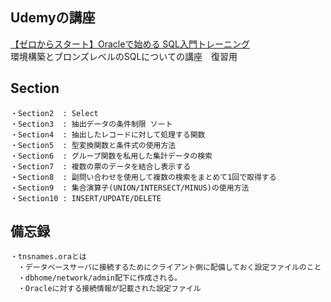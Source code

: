  ## Udemyの講座
[【ゼロからスタート】Oracleで始める SQL入門トレーニング](https://www.udemy.com/course/oracle-sql-d/)  
環境構築とブロンズレベルのSQLについての講座　復習用

## Section
~~~
・Section2  : Select
・Section3  : 抽出データの条件制限 ソート
・Section4  : 抽出したレコードに対して処理する関数
・Section5  : 型変換関数と条件式の使用方法
・Section6  : グループ関数を私用した集計データの検索 
・Section7  : 複数の票のデータを結合し表示する
・Section8  : 副問い合わせを使用して複数の検索をまとめて1回で取得する
・Section9  : 集合演算子(UNION/INTERSECT/MINUS)の使用方法
・Section10 : INSERT/UPDATE/DELETE
~~~

## 備忘録
~~~
・tnsnames.oraとは
　・データベースサーバに接続するためにクライアント側に配備しておく設定ファイルのこと
　・dbhome/network/admin配下に作成される。
　・Oracleに対する接続情報が記載された設定ファイル
~~~